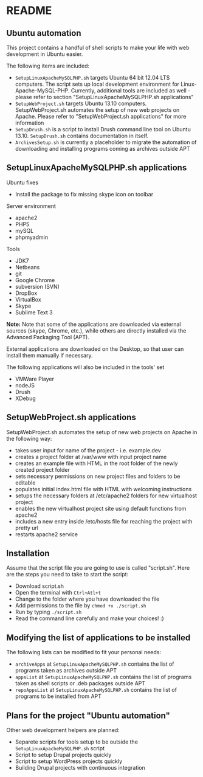 README
======

Ubuntu automation
----------------
This project contains a handful of shell scripts to make your life with web development in Ubuntu easier.

The following items are included:
* `SetupLinuxApacheMySQLPHP.sh` targets Ubuntu 64 bit 12.04 LTS computers. The script sets up local development environment for Linux-Apache-MySQL-PHP. Currently, additional tools are included as well - please refer to section "SetupLinuxApacheMySQLPHP.sh applications"
* `SetupWebProject.sh` targets Ubuntu 13.10 computers. SetupWebProject.sh automates the setup of new web projects on Apache. Please refer to "SetupWebProject.sh applications" for more information
* `SetupDrush.sh` is a script to install Drush command line tool on Ubuntu 13.10. `SetupDrush.sh` contains documentation in itself.
* `ArchivesSetup.sh` is currently a placeholder to migrate the automation of downloading and installing programs coming as archives outside APT

SetupLinuxApacheMySQLPHP.sh applications
--------

Ubuntu fixes
* Install the package to fix missing skype icon on toolbar

Server environment
* apache2
* PHP5
* mySQL
* phpmyadmin

Tools
* JDK7
* Netbeans
* git
* Google Chrome
* subversion (SVN)
* DropBox
* VirtualBox
* Skype
* Sublime Text 3

**Note:**
Note that some of the applications are downloaded via external sources (skype, Chrome, etc.), while others are directly installed via the Advanced Packaging Tool (APT).

External applications are downloaded on the Desktop, so that user can install them manually if necessary.

The following applications will also be included in the tools' set
* VMWare Player
* nodeJS
* Drush
* XDebug

SetupWebProject.sh applications
--------
SetupWebProject.sh automates the setup of new web projects on Apache in the following way:
* takes user input for name of the project - i.e. example.dev
* creates a project folder at /var/www with input project name
* creates an example file with HTML in the root folder of the newly created project folder
* sets necessary permissions on new project files and folders to be editable
* populates initial index.html file with HTML with welcoming instructions
* setups the necessary folders at /etc/apache2 folders for new virtualhost project
* enables the new virtualhost project site using default functions from apache2
* includes a new entry inside /etc/hosts file for reaching the project with pretty url
* restarts apache2 service

Installation
------------
Assume that the script file you are going to use is called "script.sh".
Here are the steps you need to take to start the script:
* Download script.sh
* Open the terminal with `Ctrl+Atl+t`
* Change to the folder where you have downloaded the file
* Add permissions to the file by `chmod +x ./script.sh`
* Run by typing `./script.sh`
* Read the command line carefully and make your choices! :)

Modifying the list of applications to be installed
------------
The following lists can be modified to fit your personal needs:
* `archiveApps` at `SetupLinuxApacheMySQLPHP.sh` contains the list of programs taken as archives outside APT
* `appsList` at `SetupLinuxApacheMySQLPHP.sh` contains the list of programs taken as shell scripts or .deb packages outside APT
* `repoAppsList` at `SetupLinuxApacheMySQLPHP.sh` contains the list of programs to be installed from APT

Plans for the project "Ubuntu automation"
------------
Other web development helpers are planned:
* Separete scripts for tools setup to be outside the `SetupLinuxApacheMySQLPHP.sh` script
* Script to setup Drupal projects quickly
* Script to setup WordPress projects quickly
* Building Drupal projects with continuous integration
